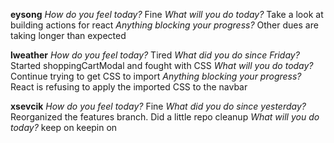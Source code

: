 **eysong**
*How do you feel today?*
Fine
*What will you do today?*
Take a look at building actions for react
*Anything blocking your progress?*
Other dues are taking longer than expected

**lweather**
*How do you feel today?*
Tired
*What did you do since Friday?*
Started shoppingCartModal and fought with CSS
*What will you do today?*
Continue trying to get CSS to import
*Anything blocking your progress?*
React is refusing to apply the imported CSS to the navbar

**xsevcik**
*How do you feel today?*
Fine
*What did you do since yesterday?*
Reorganized the features branch. Did a little repo cleanup
*What will you do today?*
keep on keepin on

